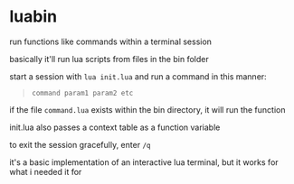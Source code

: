 # luabin

run functions like commands within a terminal session

basically it'll run lua scripts from files in the bin folder

start a session with `lua init.lua` and run a command in this manner:


> `command param1 param2 etc`

if the file `command.lua` exists within the bin directory, it will run the function


init.lua also passes a context table as a function variable

to exit the session gracefully, enter `/q`


it's a basic implementation of an interactive lua terminal, but it works for what i needed it for